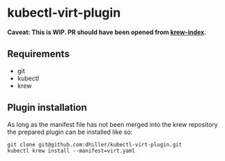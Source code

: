 # kubectl-virt-plugin

**Caveat: This is WIP. PR should have been opened from [krew-index](github.com/dhiller/krew-index).**

## Requirements

* git
* kubectl
* krew

## Plugin installation

As long as the manifest file has not been merged into the krew repository the prepared
plugin can be installed like so:

    git clone git@github.com:dhiller/kubectl-virt-plugin.git
    kubectl krew install --manifest=virt.yaml 
